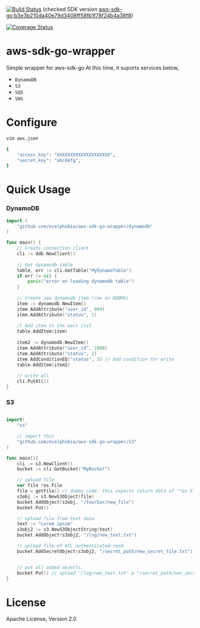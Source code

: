 [![Build Status](https://drone.io/github.com/evalphobia/aws-sdk-go-wrapper/status.png)](https://drone.io/github.com/evalphobia/aws-sdk-go-wrapper/latest)
(checked SDK version [aws-sdk-go:b3e3b210da40e79d3408ff58fb1f78f24b4a38f8](https://github.com/awslabs/aws-sdk-go/tree/b3e3b210da40e79d3408ff58fb1f78f24b4a38f8))

[![Coverage Status](https://coveralls.io/repos/evalphobia/aws-sdk-go-wrapper/badge.svg?branch=master)](https://coveralls.io/r/evalphobia/aws-sdk-go-wrapper?branch=master)


# aws-sdk-go-wrapper
Simple wrapper for aws-sdk-go
At this time, it suports services below,
- `DynamoDB`
- `S3` 
- `SQS`
- `SNS`

# Configure

```sh
vim aws.json

{
    "access_key": "XXXXXXXXXXXXXXXXXXXX",
    "secret_key": "abcdefg",
}

```

# Quick Usage

### DynamoDB

```go
import (
    "github.com/evalphobia/aws-sdk-go-wrapper/dynamodb"
)

func main() {
    // Create connection client
    cli := ddb.NewClient()
    
    // Get dynamodb table
    table, err := cli.GetTable("MyDynamoTable")
    if err != nil {
        panic("error on loading dynamodb table")
    }
    
    // Create new dynamodb item (row on RDBMS)
    item := dynamodb.NewItem()
    item.AddAttribute("user_id", 999)
    item.AddAttribute("status", 1)
    
    // Add item to the wait list.
    table.AddItem(item)
    
    item2 := dynamodb.NewItem()
    item.AddAttribute("user_id", 1000)
    item.AddAttribute("status", 2)
    item.AddConditionEQ("status", 3) // Add condition for write 
    table.AddItem(item2)
    
    // write all
    cli.PutAll()
}
```

### S3

```go

import(
    "os"

    // import this
    "github.com/evalphobia/aws-sdk-go-wrapper/s3"
)

func main(){
    cli := s3.NewClient()
    bucket := cli.GetBucket("MyBucket")

    // upload file
    var file *os.File
    file = getFile() // dummy code. this expects return data of "*os.File", like from POST form. 
    s3obj := s3.NewS3Object(file)
    bucket.AddObject(s3obj, "/foo/bar/new_file")
    bucket.Put()

    // upload file from text data
    text := "Lorem ipsum"
    s3obj2 := s3.NewS3ObjectString(text)
    bucket.AddObject(s3obj2, "/log/new_text.txt")

    // upload file of ACL authenticated-read
    bucket.AddSecretObject(s3obj2, "/secret_path/new_secret_file.txt")


    // put all added objects.
    bucket.Put() // upload "/log/new_text.txt" & "/secret_path/new_secret_file.txt"
}
```



# License

Apache License, Version 2.0
